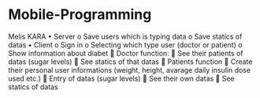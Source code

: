 # Mobile-Programming
Melis KARA
•	Server
o	Save users which is typing data
o	Save statics of datas
•	Client
o	Sign in 
o	Selecting which type user (doctor or patient)
o	Show information about diabet
	Doctor function:
	See their patients of datas (sugar levels)
	See statics of that datas
	Patients function
	Create their personal user informations (weight, height, avarage daily insulin dose used etc.)
	Entry of datas (sugar levels)
	See their own datas
	See statics of datas
